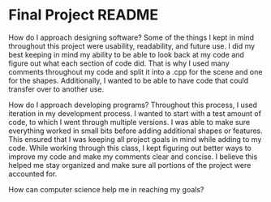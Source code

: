 # Final Project README

How do I approach designing software?
Some of the things I kept in mind throughout this project were usability, readability, and future use. I did my best keeping in mind my ability to be able to look back at my code and figure out what each section of code did. That is why I used many comments throughout my code and split it into a .cpp for the scene and one for the shapes. Additionally, I wanted to be able to have code that could transfer over to another use. 

How do I approach developing programs?
Throughout this process, I used iteration in my development process. I wanted to start with a test amount of code, to which I went through multiple versions. I was able to make sure everything worked in small bits before adding additional shapes or features. This ensured that I was keeping all project goals in mind while adding to my code. While working through this class, I kept figuring out better ways to improve my code and make my comments clear and concise. I believe this helped me stay organized and make sure all portions of the project were accounted for. 

How can computer science help me in reaching my goals?
